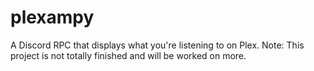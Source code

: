 # plexampy
A Discord RPC that displays what you're listening to on Plex.
Note: This project is not totally finished and will be worked on more.
